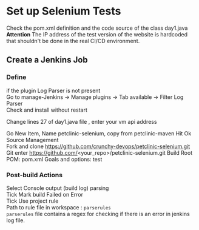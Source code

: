 # Set up Selenium Tests
Check the pom.xml definition and the code source of the class day1.java 
**Attention** The IP address of the test version of the website is hardcoded that shouldn't 
be done in the real CI/CD environment.  
  
## Create a Jenkins Job
### Define 
if the plugin Log Parser is not present  
Go to manage-Jenkins -> Manage plugins -> Tab available -> Filter Log Parser   
Check and install without restart   

Change lines 27 of day1.java file , enter your vm api address



Go New Item, Name petclinic-selenium, copy from petclinic-maven 
Hit Ok  
Source Management  
Fork and clone  https://github.com/crunchy-devops/petclinic-selenium.git
Git enter https://github.com/<your_repo>/petclinic-selenium.git
Build 
Root POM: pom.xml
Goals and options: test 
  
### Post-build Actions   
Select Console output (build log) parsing   
Tick Mark build Failed on Error    
Tick Use project rule  
Path to rule file in workspace :  ``parserules``   
``parserules`` file contains a regex for checking if there is an error in jenkins log file.   